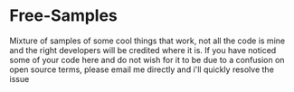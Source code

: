 # Free-Samples
Mixture of samples of some cool things that work, not all the code is mine and the right developers will be credited where it is. If you have noticed some of your code here and do not wish for it to be due to a confusion on open source terms, please email me directly and i'll quickly resolve the issue
